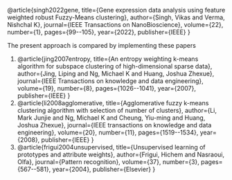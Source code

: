 @article{singh2022gene,
  title={Gene expression data analysis using feature weighted robust Fuzzy-Means clustering},
  author={Singh, Vikas and Verma, Nishchal K},
  journal={IEEE Transactions on NanoBioscience},
  volume={22},
  number={1},
  pages={99--105},
  year={2022},
  publisher={IEEE}
}

The present approach is compared by implementing these papers 
1. @article{jing2007entropy,
  title={An entropy weighting k-means algorithm for subspace clustering of high-dimensional sparse data},
  author={Jing, Liping and Ng, Michael K and Huang, Joshua Zhexue},
  journal={IEEE Transactions on knowledge and data engineering},
  volume={19},
  number={8},
  pages={1026--1041},
  year={2007},
  publisher={IEEE}
}
2. @article{li2008agglomerative,
  title={Agglomerative fuzzy k-means clustering algorithm with selection of number of clusters},
  author={Li, Mark Junjie and Ng, Michael K and Cheung, Yiu-ming and Huang, Joshua Zhexue},
  journal={IEEE transactions on knowledge and data engineering},
  volume={20},
  number={11},
  pages={1519--1534},
  year={2008},
  publisher={IEEE}
}
3. @article{frigui2004unsupervised,
  title={Unsupervised learning of prototypes and attribute weights},
  author={Frigui, Hichem and Nasraoui, Olfa},
  journal={Pattern recognition},
  volume={37},
  number={3},
  pages={567--581},
  year={2004},
  publisher={Elsevier}
}
